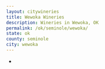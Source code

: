 ```yaml
---
layout: citywineries
title: Wewoka Wineries
description: Wineries in Wewoka, OK
permalink: /ok/seminole/wewoka/
state: ok
county: seminole
city: wewoka
---
```

-
